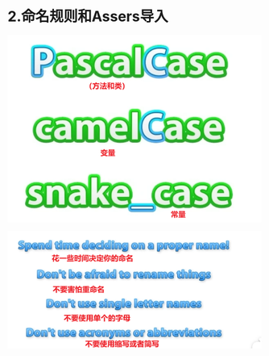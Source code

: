 # 2.命名规则和Assers导入

![bc29dcc6de0b1cc4c8d75df74af8bdeb.png](image/bc29dcc6de0b1cc4c8d75df74af8bdeb.png)

![88000d6e5869be0c239f83d5dc8c549b.png](image/88000d6e5869be0c239f83d5dc8c549b.png)
